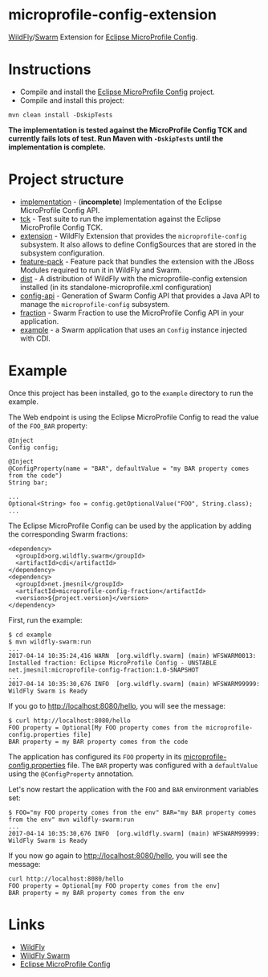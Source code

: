 # microprofile-config-extension

[WildFly][wildfly]/[Swarm][swarm] Extension for [Eclipse MicroProfile Config][microprofile-config].

# Instructions

* Compile and install the [Eclipse MicroProfile Config][microprofile-config] project.
* Compile and install this project:

```
mvn clean install -DskipTests
```

__The implementation is tested against the MicroProfile Config TCK and currently fails lots of test. Run Maven with `-DskipTests`
until the implementation is complete.__


# Project structure

* [implementation](implementation/) - (__incomplete__) Implementation of the Eclipse MicroProfile Config API.
* [tck](tck/) - Test suite to run the implementation against the Eclipse MicroProfile Config TCK.
* [extension](extension/) - WildFly Extension that provides the `microprofile-config` subsystem. It also allows to define ConfigSources that are stored in the subsystem configuration.
* [feature-pack](feature-pack/) - Feature pack that bundles the extension with the JBoss Modules required to run it in WildFly and Swarm.
* [dist](dist/) - A distribution of WildFly with the microprofile-config extension installed (in its standalone-microprofile.xml configuration)
* [config-api](config-api/) - Generation of Swarm Config API that provides a Java API to manage the `microprofile-config` subsystem.
* [fraction](fraction/) - Swarm Fraction to use the MicroProfile Config API in your application.
* [example](example/) - a Swarm application that uses an `Config` instance injected with CDI.

# Example

Once this project has been installed, go to the `example` directory to run the example.


The Web endpoint is using the Eclipse MicroProfile Config to read the value of the `FOO_BAR` property:

```
@Inject
Config config;

@Inject
@ConfigProperty(name = "BAR", defaultValue = "my BAR property comes from the code")
String bar;

...
Optional<String> foo = config.getOptionalValue("FOO", String.class);
...

```

The Eclipse MicroProfile Config can be used by the application by adding the corresponding Swarm fractions:

```
<dependency>
  <groupId>org.wildfly.swarm</groupId>
  <artifactId>cdi</artifactId>
</dependency>
<dependency>
  <groupId>net.jmesnil</groupId>
  <artifactId>microprofile-config-fraction</artifactId>
  <version>${project.version}</version>
</dependency>
```

First, run the example:

```
$ cd example
$ mvn wildfly-swarm:run
...
2017-04-14 10:35:24,416 WARN  [org.wildfly.swarm] (main) WFSWARM0013: Installed fraction: Eclipse MicroProfile Config - UNSTABLE        net.jmesnil:microprofile-config-fraction:1.0-SNAPSHOT
...
2017-04-14 10:35:30,676 INFO  [org.wildfly.swarm] (main) WFSWARM99999: WildFly Swarm is Ready
```


If you go to [http://localhost:8080/hello](http://localhost:8080/hello), you will see the message:

```
$ curl http://localhost:8080/hello
FOO property = Optional[My FOO property comes from the microprofile-config.properties file]
BAR property = my BAR property comes from the code
```

The application has configured its `FOO` property in its [microprofile-config.properties](example/src/main/resources/META-INF/microprofile-config.properties) file.
The `BAR` property was configured with a `defaultValue` using the `@ConfigProperty` annotation.

Let's now restart the application with the `FOO` and `BAR` environment variables set:

```
$ FOO="my FOO property comes from the env" BAR="my BAR property comes from the env" mvn wildfly-swarm:run
...
2017-04-14 10:35:30,676 INFO  [org.wildfly.swarm] (main) WFSWARM99999: WildFly Swarm is Ready
```

If you now go again to [http://localhost:8080/hello](http://localhost:8080/hello), you will see the message:

```
curl http://localhost:8080/hello
FOO property = Optional[my FOO property comes from the env]
BAR property = my BAR property comes from the env
```

# Links

* [WildFly][wildfly]
* [WildFly Swarm][swarm]
* [Eclipse MicroProfile Config][microprofile-config]


[wildfly]: https://wildlfy.org/
[swarm]: http://wildfly-swarm.io/
[microprofile-config]: https://github.com/eclipse/microprofile-config/
